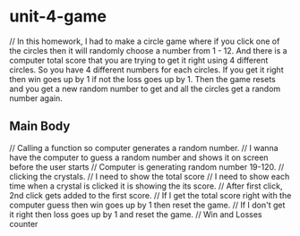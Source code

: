 # unit-4-game
// In this homework, I had to make a circle game where if you click one of the circles then it will randomly choose a number from 1 - 12. And there is a computer total score that you are trying to get it right using 4 different circles. So you have 4 different numbers for each circles. If you get it right then win goes up by 1 if not the loss goes up by 1. Then the game resets and you get a new random number to get and all the circles get a random number again. 

## Main Body
// Calling a function so computer generates a random number.
// I wanna have the computer to guess a random number and shows it on screen before the user starts 
// Computer is generating random number 19-120.
// clicking the crystals.
// I need to show the total score
// I need to show each time when a crystal is clicked it is showing the its score. 
// After first click, 2nd click gets added to the first score. 
// If I get the total score right with the computer guess then win goes up by 1 then reset the game.
// If I don't get it right then loss goes up by 1 and reset the game. 
// Win and Losses counter
